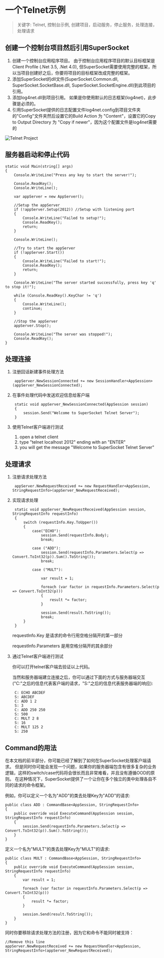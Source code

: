 #  一个Telnet示例

> 关键字: Telnet, 控制台示例, 创建项目，启动服务，停止服务，处理连接，处理请求

## 创建一个控制台项目然后引用SuperSocket

1. 创建一个控制台应用程序项目。 由于控制台应用程序项目的默认目标框架是Client Profile (.Net 3.5, .Net 4.0), 但SuperSocket需要使用完整的框架，所以当项目创建好之后，你要将项目的目标框架改成完整的框架。
2. 添加SuperSocket的dll文件(SuperSocket.Common.dll, SuperSocket.SocketBase.dll, SuperSocket.SocketEngine.dll)到此项目的引用。
3. 添加log4net.dll到项目引用。 如果是你使用默认的日志框架(log4net)，此步骤是必须的。 
4. 引用SuperSocket提供的日志配置文件log4net.config到项目文件夹的"Config"文件夹然后设置它的Build Action 为 "Content"，设置它的Copy to Output Directory 为 "Copy if newer"，因为这个配置文件是log4net需要的

![Telnet Project](images/telnetproject.jpg)


## 服务器启动和停止代码

	static void Main(string[] args)
	{
		Console.WriteLine("Press any key to start the server!");

		Console.ReadKey();
		Console.WriteLine();

		var appServer = new AppServer();

		//Setup the appServer
		if (!appServer.Setup(2012)) //Setup with listening port
		{
			Console.WriteLine("Failed to setup!");
			Console.ReadKey();
			return;
		}

		Console.WriteLine();

		//Try to start the appServer
		if (!appServer.Start())
		{
			Console.WriteLine("Failed to start!");
			Console.ReadKey();
			return;
		}

		Console.WriteLine("The server started successfully, press key 'q' to stop it!");

		while (Console.ReadKey().KeyChar != 'q')
		{
			Console.WriteLine();
			continue;
		}

		//Stop the appServer
		appServer.Stop();

		Console.WriteLine("The server was stopped!");
		Console.ReadKey();
	}



## 处理连接

1. 注册回话新建事件处理方法
	

		appServer.NewSessionConnected += new SessionHandler<AppSession>(appServer_NewSessionConnected);
	

2. 在事件处理代码中发送欢迎信息给客户端


		static void appServer_NewSessionConnected(AppSession session)
		{
			session.Send("Welcome to SuperSocket Telnet Server");
		}
	
3. 使用Telnet客户端进行测试

	1. open a telnet client
	2. type "telnet localhost 2012" ending with an "ENTER"
	3. you will get the message "Welcome to SuperSocket Telnet Server"

## 处理请求

1. 注册请求处理方法	
	
		appServer.NewRequestReceived += new RequestHandler<AppSession, StringRequestInfo>(appServer_NewRequestReceived);



2. 实现请求处理
	
		static void appServer_NewRequestReceived(AppSession session, StringRequestInfo requestInfo)
		{
			switch (requestInfo.Key.ToUpper())
			{
				case("ECHO"):
					session.Send(requestInfo.Body);
					break;

				case ("ADD"):
					session.Send(requestInfo.Parameters.Select(p => Convert.ToInt32(p)).Sum().ToString());
					break;

				case ("MULT"):

					var result = 1;

					foreach (var factor in requestInfo.Parameters.Select(p => Convert.ToInt32(p)))
					{
						result *= factor;
					}

					session.Send(result.ToString());
					break;
			}
		}

	requestInfo.Key 是请求的命令行用空格分隔开的第一部分

    requestInfo.Parameters 是用空格分隔开的其余部分

3. 通过Telnet客户端进行测试

	你可以打开telnet客户端去验证以上代码。

	当然和服务器端建立连接之后，你可以通过下面的方式与服务器端交互("C:"之后的信息代表客户端的请求，"S:"之后的信息代表服务器端的响应):

		C: ECHO ABCDEF
		S: ABCDEF
		C: ADD 1 2
		S: 3
		C: ADD 250 250
		S: 500
		C: MULT 2 8
		S: 16
		C: MULT 125 2
		S: 250


## Command的用法
在本文档的前半部分，你可能已经了解到了如何在SuperSocket处理客户端请求。 但是同时你可能会发现一个问题，如果你的服务器端包含有很多复杂的业务逻辑，这样的switch/case代码将会很长而且非常难看，并且没有遵循OOD的原则。
在这种情况下，SuperSocket提供了一个让你在多个独立的类中处理各自不同的请求的命令框架。

例如，你可以定义一个名为"ADD"的类去处理Key为"ADD"的请求:

	public class ADD : CommandBase<AppSession, StringRequestInfo>
    {
        public override void ExecuteCommand(AppSession session, StringRequestInfo requestInfo)
        {
            session.Send(requestInfo.Parameters.Select(p => Convert.ToInt32(p)).Sum().ToString());
        }
    }
	
定义一个名为"MULT"的类去处理Key为"MULT"的请求:

	public class MULT : CommandBase<AppSession, StringRequestInfo>
    {
        public override void ExecuteCommand(AppSession session, StringRequestInfo requestInfo)
        {
            var result = 1;

            foreach (var factor in requestInfo.Parameters.Select(p => Convert.ToInt32(p)))
            {
                result *= factor;
            }

            session.Send(result.ToString());
        }
    }
 
 同时你要移除请求处理方法的注册，因为它和命令不能同时被支持：
 
	//Remove this line
	appServer.NewRequestReceived += new RequestHandler<AppSession, StringRequestInfo>(appServer_NewRequestReceived);